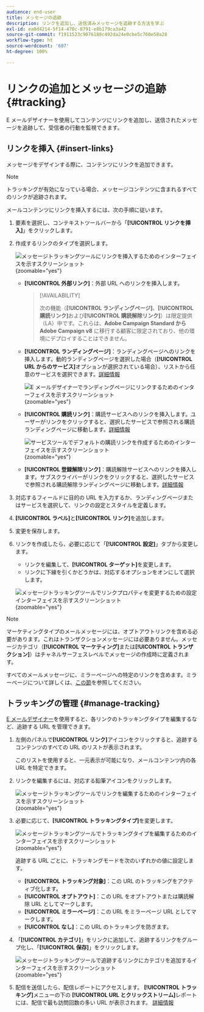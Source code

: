 ```yaml
---
audience: end-user
title: メッセージの追跡
description: リンクを追加し、送信済みメッセージを追跡する方法を学ぶ
exl-id: ea0d4214-5f14-470c-8791-e8b179ca3a42
source-git-commit: f1911523c9076188c492da24e0cbe5c760e58a28
workflow-type: ht
source-wordcount: '607'
ht-degree: 100%

---
```


# リンクの追加とメッセージの追跡 {#tracking}

E メールデザイナーを使用してコンテンツにリンクを追加し、送信されたメッセージを追跡して、受信者の行動を監視できます。

## リンクを挿入 {#insert-links}

メッセージをデザインする際に、コンテンツにリンクを追加できます。

>[!NOTE]
>
>トラッキングが有効になっている場合、メッセージコンテンツに含まれるすべてのリンクが追跡されます。

メールコンテンツにリンクを挿入するには、次の手順に従います。

1. 要素を選択し、コンテキストツールバーから「**[!UICONTROL リンクを挿入]**」をクリックします。

1. 作成するリンクのタイプを選択します。

   ![メッセージトラッキングツールにリンクを挿入するためのインターフェイスを示すスクリーンショット](assets/message-tracking-insert-link.png){zoomable="yes"}

   * **[!UICONTROL 外部リンク]**：外部 URL へのリンクを挿入します。

     >[!AVAILABILITY]
     >
     >次の機能（**[!UICONTROL ランディングページ]**、**[!UICONTROL 購読リンク]**&#x200B;および&#x200B;**[!UICONTROL 購読解除リンク]**）は限定提供（LA）中です。これらは、**Adobe Campaign Standard から Adobe Campaign v8** に移行する顧客に限定されており、他の環境にデプロイすることはできません。

   * **[!UICONTROL ランディングページ]**：ランディングページへのリンクを挿入します。動的ランディングページを選択した場合（**[!UICONTROL URL からのサービス]**&#x200B;オプションが選択されている場合）、リストから任意のサービスを選択できます。[詳細情報](../landing-pages/create-lp.md#define-actions-on-form-submission)

     ![E メールデザイナーでランディングページにリンクするためのインターフェイスを示すスクリーンショット](assets/email-link-to-landing-page.png){zoomable="yes"}

   * **[!UICONTROL 購読リンク]**：購読サービスへのリンクを挿入します。ユーザーがリンクをクリックすると、選択したサービスで参照される購読ランディングページに移動します。[詳細情報](../audience/manage-services.md#create-service)

     ![サービスツールでデフォルトの購読リンクを作成するためのインターフェイスを示すスクリーンショット](assets/service-create-default-lp-link.png){zoomable="yes"}

   * **[!UICONTROL 登録解除リンク]**：購読解除サービスへのリンクを挿入します。サブスクライバーがリンクをクリックすると、選択したサービスで参照される購読解除ランディングページに移動します。[詳細情報](../audience/manage-services.md#create-service)

   <!--* **[!UICONTROL Mirror page]**: Add a link to display the email content in a web browser. [Learn more]-->

1. 対応するフィールドに目的の URL を入力するか、ランディングページまたはサービスを選択して、リンクの設定とスタイルを定義します。

1. **[!UICONTROL ラベル]**&#x200B;と&#x200B;**[!UICONTROL リンク]**&#x200B;を追加します。

1. 変更を保存します。

1. リンクを作成したら、必要に応じて「**[!UICONTROL 設定]**」タブから変更します。

   * リンクを編集して、**[!UICONTROL ターゲット]**&#x200B;を変更します。
   * リンクに下線を引くかどうかは、対応するオプションをオンにして選択します。

   ![メッセージトラッキングツールでリンクプロパティを変更するための設定インターフェイスを示すスクリーンショット](assets/message-tracking-link-settings.png){zoomable="yes"}

>[!NOTE]
>
>マーケティングタイプのメールメッセージには、オプトアウトリンクを含める必要があります。これはトランザクションメッセージには必要ありません。メッセージカテゴリ（**[!UICONTROL マーケティング]**&#x200B;または&#x200B;**[!UICONTROL トランザクション]**）はチャネルサーフェスレベルでメッセージの作成時に定義されます。

すべてのメールメッセージに、ミラーページへの特定のリンクを含めます。ミラーページについて詳しくは、[この節](mirror-page.md)を参照してください。

## トラッキングの管理 {#manage-tracking}

[E メールデザイナー](create-email-content.md)を使用すると、各リンクのトラッキングタイプを編集するなど、追跡する URL を管理できます。

1. 左側のパネルで&#x200B;**[!UICONTROL リンク]**&#x200B;アイコンをクリックすると、追跡するコンテンツのすべての URL のリストが表示されます。

   このリストを使用すると、一元表示が可能になり、メールコンテンツ内の各 URL を特定できます。

1. リンクを編集するには、対応する鉛筆アイコンをクリックします。

   ![メッセージトラッキングツールでリンクを編集するためのインターフェイスを示すスクリーンショット](assets/message-tracking-edit-links.png){zoomable="yes"}

1. 必要に応じて、**[!UICONTROL トラッキングタイプ]**&#x200B;を変更します。

   ![メッセージトラッキングツールでトラッキングタイプを編集するためのインターフェイスを示すスクリーンショット](assets/message-tracking-edit-a-link.png){zoomable="yes"}

   追跡する URL ごとに、トラッキングモードを次のいずれかの値に設定します。

   * **[!UICONTROL トラッキング対象]**：この URL のトラッキングをアクティブ化します。
   * **[!UICONTROL オプトアウト]**：この URL をオプトアウトまたは購読解除 URL としてマークします。
   * **[!UICONTROL ミラーページ]**：この URL をミラーページ URL としてマークします。
   * **[!UICONTROL なし]**：この URL のトラッキングを防ぎます。<!--This information is saved: if the URL appears again in a future message, its tracking is automatically deactivated.-->

1. 「**[!UICONTROL カテゴリ]**」をリンクに追加して、追跡するリンクをグループ化し、「**[!UICONTROL 保存]**」をクリックします。

   ![メッセージトラッキングツールで追跡するリンクにカテゴリを追加するインターフェイスを示すスクリーンショット](assets/message-tracking-edit-a-link_2.png){zoomable="yes"}

1. 配信を送信したら、配信レポートにアクセスします。 **[!UICONTROL トラッキング]**&#x200B;メニューの下の **[!UICONTROL URL とクリックストリーム]**&#x200B;レポートには、配信で最も訪問回数の多い URL が表示されます。 [詳細情報](../reporting/gs-reports.md)